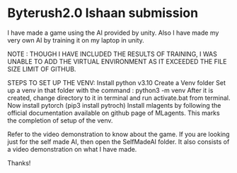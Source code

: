 # Byterush2.0 Ishaan submission
I have made a game using the AI provided by unity. Also I have made my very own AI by training it on my laptop in unity.

NOTE : THOUGH I HAVE INCLUDED THE RESULTS OF TRAINING, I WAS UNABLE TO ADD THE VIRTUAL ENVIRONMENT AS IT EXCEEDED THE FILE SIZE LIMIT OF GITHUB.

STEPS TO SET UP THE VENV:
     Install python v3.10
     Create a Venv folder
     Set up a venv in that folder with the command : python3 -m venv <venv>
     After it is created, change directory to it in terminal and run activate.bat from terminal.
     Now install pytorch (pip3 install pytroch)
     Install mlagents by following the official documentation available on github page of MLagents.
This marks the completion of setup of the venv.

Refer to the video demonstration to know about the game.
If you are looking just for the self made AI, then open the SelfMadeAI folder. It also consists of a video demonstration on what I have made.

Thanks!

